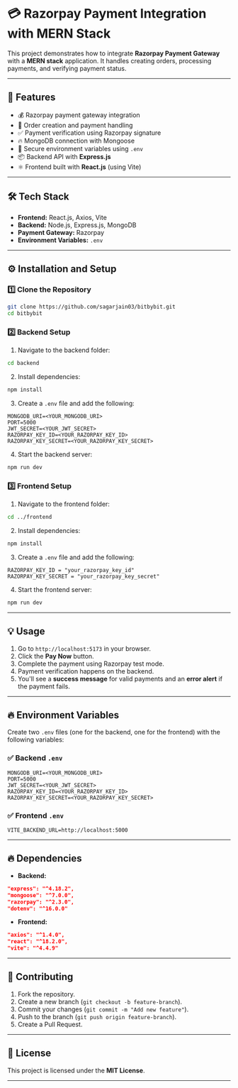 
# 💳 **Razorpay Payment Integration with MERN Stack**

This project demonstrates how to integrate **Razorpay Payment Gateway** with a **MERN stack** application. It handles creating orders, processing payments, and verifying payment status.

---

## 🚀 **Features**
- 💰 Razorpay payment gateway integration  
- 🛒 Order creation and payment handling  
- ✅ Payment verification using Razorpay signature  
- 🔥 MongoDB connection with Mongoose  
- 🔐 Secure environment variables using `.env`  
- 📦 Backend API with **Express.js**  
- ⚛️ Frontend built with **React.js** (using Vite)  

---

## 🛠️ **Tech Stack**
- **Frontend:** React.js, Axios, Vite  
- **Backend:** Node.js, Express.js, MongoDB  
- **Payment Gateway:** Razorpay  
- **Environment Variables:** `.env`  

---


## ⚙️ **Installation and Setup**

### 1️⃣ **Clone the Repository**
```bash
git clone https://github.com/sagarjain03/bitbybit.git
cd bitbybit
```

### 2️⃣ **Backend Setup**
1. Navigate to the backend folder:
```bash
cd backend
```
2. Install dependencies:
```bash
npm install
```
3. Create a `.env` file and add the following:
```plaintext
MONGODB_URI=<YOUR_MONGODB_URI>
PORT=5000
JWT_SECRET=<YOUR_JWT_SECRET>
RAZORPAY_KEY_ID=<YOUR_RAZORPAY_KEY_ID>
RAZORPAY_KEY_SECRET=<YOUR_RAZORPAY_KEY_SECRET>
```
4. Start the backend server:
```bash
npm run dev
```

### 3️⃣ **Frontend Setup**
1. Navigate to the frontend folder:
```bash
cd ../frontend
```
2. Install dependencies:
```bash
npm install
```
3. Create a `.env` file and add the following:
```plaintext
RAZORPAY_KEY_ID = "your_razorpay_key_id"
RAZORPAY_KEY_SECRET = "your_razorpay_key_secret"
```
4. Start the frontend server:
```bash
npm run dev
```

---

## 💡 **Usage**
1. Go to `http://localhost:5173` in your browser.  
2. Click the **Pay Now** button.  
3. Complete the payment using Razorpay test mode.  
4. Payment verification happens on the backend.  
5. You'll see a **success message** for valid payments and an **error alert** if the payment fails.

---

## 🔥 **Environment Variables**
Create two `.env` files (one for the backend, one for the frontend) with the following variables:

### ✅ **Backend `.env`**
```plaintext
MONGODB_URI=<YOUR_MONGODB_URI>
PORT=5000
JWT_SECRET=<YOUR_JWT_SECRET>
RAZORPAY_KEY_ID=<YOUR_RAZORPAY_KEY_ID>
RAZORPAY_KEY_SECRET=<YOUR_RAZORPAY_KEY_SECRET>
```

### ✅ **Frontend `.env`**
```plaintext
VITE_BACKEND_URL=http://localhost:5000
```

---


## 🔥 **Dependencies**
- **Backend:**  
```json
"express": "^4.18.2",  
"mongoose": "^7.0.0",  
"razorpay": "^2.3.0",  
"dotenv": "^16.0.0"  
```

- **Frontend:**  
```json
"axios": "^1.4.0",  
"react": "^18.2.0",  
"vite": "^4.4.9"  
```

---

## 🤝 **Contributing**
1. Fork the repository.  
2. Create a new branch (`git checkout -b feature-branch`).  
3. Commit your changes (`git commit -m "Add new feature"`).  
4. Push to the branch (`git push origin feature-branch`).  
5. Create a Pull Request.  

---

## 📃 **License**
This project is licensed under the **MIT License**.

---



